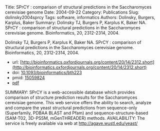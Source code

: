 Title: SPrCY : comparison of structural predictions in the Saccharomyces cerevisiae genome
Date: 2004-09-22
Category: Publications
Slug: dolinsky2004sprcy
Tags: software, informatics
Authors: Dolinsky, Burgers, Karplus, Baker
Summary: Dolinsky TJ, Burgers P, Karplus K, Baker NA. SPrCY : comparison of structural predictions in the Saccharomyces cerevisiae genome. Bioinformatics, 20, 2312-2314, 2004. 

Dolinsky TJ, Burgers P, Karplus K, Baker NA. SPrCY : comparison of structural predictions in the Saccharomyces cerevisiae genome. Bioinformatics, 20, 2312-2314, 2004. 

* url: [http://bioinformatics.oxfordjournals.org/content/20/14/2312.short](http://bioinformatics.oxfordjournals.org/content/20/14/2312.short)
* doi: [10.1093/bioinformatics/bth223](http://dx.doi.org/10.1093/bioinformatics/bth223)
* pmid: [15059824](http://www.ncbi.nlm.nih.gov/pubmed/15059824)
* [pdf](http://sobolevnrm.github.io/papers/dolinsky2004sprcy.pdf)

SUMMARY: SPrCY is a web-accessible database which provides comparison of structure prediction results for the Saccharomyces cerevisiae genome. This web service offers the ability to search, analyze and compare the yeast structural predictions from sequence-only (Superfamily, PDBAA BLAST and Pfam) and sequence-structure-based (SAM-T02, 3D-PSSM, mGenTHREADER) methods. AVAILABILITY: The service is freely available via web at http://agave.wustl.edu/yeast/
